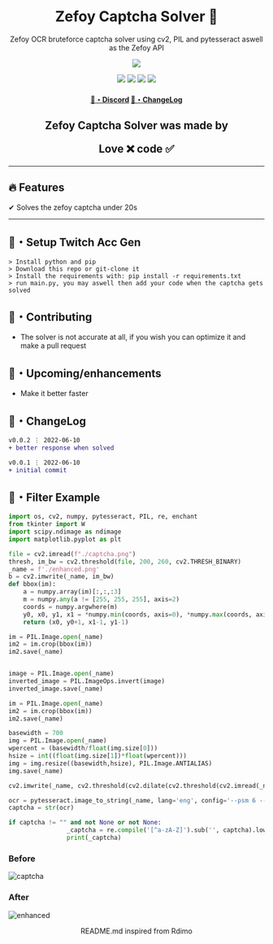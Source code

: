 <h1 align="center">
  Zefoy Captcha Solver 👻
</h1>

<p align="center">
  Zefoy OCR bruteforce captcha solver using cv2, PIL and pytesseract aswell as the Zefoy API
</p>

<p align="center"> 
  <kbd>
<img src="https://cdn.discordapp.com/attachments/956638416064376875/984798143755481118/3b459bc61bb8a51f74c0d3a80c3a7b1f1.jpg?size=4096"></img>
  </kbd>
</p>

<p align="center">
  <img src="https://img.shields.io/github/languages/top/xtekky/zefoy-captcha-solver?style=flat-square" </a>
  <img src="https://img.shields.io/github/last-commit/xtekky/zefoy-captcha-solver?style=flat-square" </a>
  <img src="https://img.shields.io/github/stars/xtekky/zefoy-captcha-solver?color=7F9DE0&label=Stars&style=flat-square" </a>
  <img src="https://img.shields.io/github/forks/xtekky/zefoy-captcha-solver?color=7F9DE0&label=Forks&style=flat-square" </a>
</p>

<h4 align="center">
  <a href="https://discord.gg/onlp">🌌・Discord</a>
  <a href="https://github.com/xtekky/zefoy-captcha-solver#changelog">📜・ChangeLog</a>
</h4>

<h2 align="center">
  Zefoy Captcha Solver was made by

Love ❌ code ✅

</h2>

---

## :fire: Features

✔ Solves the zefoy captcha under 20s

---

## 🚀・Setup Twitch Acc Gen

```sh-session
> Install python and pip
> Download this repo or git-clone it
> Install the requirements with: pip install -r requirements.txt
> run main.py, you may aswell then add your code when the captcha gets solved
```

## 🤝・Contributing

- The solver is not accurate at all, if you wish you can optimize it and make a pull request

## 🎉・Upcoming/enhancements

- Make it better faster


## 💭・ChangeLog

```diff
v0.0.2 ⋮ 2022-06-10
+ better response when solved

v0.0.1 ⋮ 2022-06-10
+ initial commit
```

## 💭・Filter Example
```python
import os, cv2, numpy, pytesseract, PIL, re, enchant
from tkinter import W
import scipy.ndimage as ndimage
import matplotlib.pyplot as plt

file = cv2.imread(f"./captcha.png")
thresh, im_bw = cv2.threshold(file, 200, 260, cv2.THRESH_BINARY)
_name = f'./enhanced.png'
b = cv2.imwrite(_name, im_bw)
def bbox(im):
    a = numpy.array(im)[:,:,:3]
    m = numpy.any(a != [255, 255, 255], axis=2)
    coords = numpy.argwhere(m)
    y0, x0, y1, x1 = *numpy.min(coords, axis=0), *numpy.max(coords, axis=0)
    return (x0, y0+1, x1-1, y1-1)

im = PIL.Image.open(_name)
im2 = im.crop(bbox(im))
im2.save(_name)


image = PIL.Image.open(_name)
inverted_image = PIL.ImageOps.invert(image)
inverted_image.save(_name)

im = PIL.Image.open(_name)
im2 = im.crop(bbox(im))
im2.save(_name)

basewidth = 700
img = PIL.Image.open(_name)
wpercent = (basewidth/float(img.size[0]))
hsize = int((float(img.size[1])*float(wpercent)))
img = img.resize((basewidth,hsize), PIL.Image.ANTIALIAS)
img.save(_name)

cv2.imwrite(_name, cv2.threshold(cv2.dilate(cv2.threshold(cv2.imread(_name), 115, 255, cv2.THRESH_BINARY_INV)[1], cv2.getStructuringElement(cv2.MORPH_RECT, (3,3)), iterations=1), 115, 255, cv2.THRESH_BINARY_INV)[1])

ocr = pytesseract.image_to_string(_name, lang='eng', config='--psm 6 --oem 3')
captcha = str(ocr)

if captcha != "" and not None or not None:
                _captcha = re.compile('[^a-zA-Z]').sub('', captcha).lower()
                print(_captcha)
```
### Before
![captcha](https://user-images.githubusercontent.com/98614666/173166442-dab67c1b-6b90-49e3-a3df-85d69797c68b.png)
### After
![enhanced](https://user-images.githubusercontent.com/98614666/173166447-82fd2154-e98d-41dc-ac49-0b6b1105da8a.png)



<p align="center">
  README.md inspired from Rdimo
</p>
